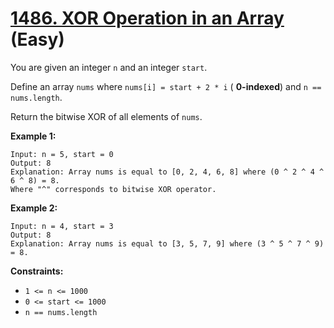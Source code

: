 # [1486. XOR Operation in an Array][link] (Easy)

[link]: https://leetcode.com/problems/xor-operation-in-an-array/

You are given an integer `n` and an integer `start`.

Define an array `nums` where `nums[i] = start + 2 * i` ( **0-indexed**) and `n == nums.length`.

Return the bitwise XOR of all elements of `nums`.

**Example 1:**

```
Input: n = 5, start = 0
Output: 8
Explanation: Array nums is equal to [0, 2, 4, 6, 8] where (0 ^ 2 ^ 4 ^ 6 ^ 8) = 8.
Where "^" corresponds to bitwise XOR operator.
```

**Example 2:**

```
Input: n = 4, start = 3
Output: 8
Explanation: Array nums is equal to [3, 5, 7, 9] where (3 ^ 5 ^ 7 ^ 9) = 8.
```

**Constraints:**

- `1 <= n <= 1000`
- `0 <= start <= 1000`
- `n == nums.length`
